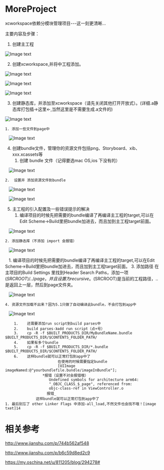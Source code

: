 # MoreProject
xcworkspace依赖分模块管理项目---这一刻更清晰...

主要内容及步骤：

1. 创建主工程

![Image text](https://raw.githubusercontent.com/lecochao/MoreProject/master/image/1.png)

2. 创建xcworkspace,并将中工程添加。

![Image text](https://raw.githubusercontent.com/lecochao/MoreProject/master/image/2.png)

![Image text](https://raw.githubusercontent.com/lecochao/MoreProject/master/image/3.png)

![Image text](https://raw.githubusercontent.com/lecochao/MoreProject/master/image/4.png)

3. 创建静态库，并添加至xcworkspace（请先关闭其他打开开放式）。(详细.a静态库打包插->这里<-,当然这里是不需要生成.a文件的)

![Image text](https://raw.githubusercontent.com/lecochao/MoreProject/master/image/5.png)

    1. 添加一些文件到page中
    
    ![Image text](https://raw.githubusercontent.com/lecochao/MoreProject/master/image/6.png)
    
4. 创建bundle文件，管理你的资源文件包括png、Storyboard、xib、xxx.xcassets等
    1.  创建 bundle 文件（记得要选mac OS,ios 下没有的）
    
    ![Image text](https://raw.githubusercontent.com/lecochao/MoreProject/master/image/7.png)
    
    2.  设置并 添加资源文件到bundle 
    
    ![Image text](https://raw.githubusercontent.com/lecochao/MoreProject/master/image/8.png)
    
    ![Image text](https://raw.githubusercontent.com/lecochao/MoreProject/master/image/9.png)
    
5. 主工程的引入配置及一些错误提示的解决
    1. 编译项目的时候先把需要的bundle编译了再编译主工程的target,可以在Edit Scheme->Build里把bundle加进去，而且加到主工程target前面。
    
    ![Image text](https://raw.githubusercontent.com/lecochao/MoreProject/master/image/10.png)
    
    2. 添加静态库（不添加 import 会报错）
    
    ![Image text](https://raw.githubusercontent.com/lecochao/MoreProject/master/image/11.png)
    
    1. 编译项目的时候先把需要的bundle编译了再编译主工程的target,可以在Edit Scheme->Build里把bundle加进去，而且加到主工程target前面。
    3. 添加路径 在主项目的Build Settings 里找到Header Search Paths，添加一项$(SRCROOT)/../page，并且设置为recursive。$(SRCROOT)是当前的工程路径，..是返回上一层，然后到page文件夹。
    
    ![Image text](https://raw.githubusercontent.com/lecochao/MoreProject/master/image/12.png)
    
    4. 资源文件加载不出来？因为5.1只做了自动编译此bundle，不会打包到app中 
    
    ![Image text](https://raw.githubusercontent.com/lecochao/MoreProject/master/image/13.png)
    
        1.    还需要添加run script到build parses中
        2.    build parses-》add run script（点+号）
        3.    cp -R -f $BUILT_PRODUCTS_DIR/MyBundleName.bundle $BUILT_PRODUCTS_DIR/$CONTENTS_FOLDER_PATH/
        4.    如果有多个bundle
        5.    cp -R -f $BUILT_PRODUCTS_DIR/*.bundle $BUILT_PRODUCTS_DIR/$CONTENTS_FOLDER_PATH/
        6.    这样bundle就可以正常打包到app中了
                            在使用的时候需要指定bundle
                            [UIImage imageNamed:@"yourbundlefile.bundle/imageInBundle"];
                     *报错（设置不对会报错哦）
                        Undefined symbols for architecture arm64:
                        "_OBJC_CLASS_$_page", referenced from:
                        objc-class-ref in ViewController.o
                       报错_
                  这样bundle就可以正常打包到app中了
    1. 最后别忘了 other Linker Flags 中添加-all_load,不然文件也会找不哦！[image txet]14

# 相关参考 #
http://www.jianshu.com/p/744b562af548

http://www.jianshu.com/p/b6c59d8ed2c9

https://my.oschina.net/u/811205/blog/294278#
